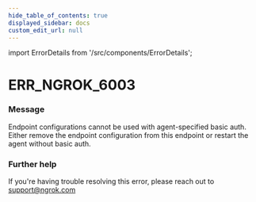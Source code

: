 ```yaml
---
hide_table_of_contents: true
displayed_sidebar: docs
custom_edit_url: null
---
```


import ErrorDetails from '/src/components/ErrorDetails';

# ERR_NGROK_6003

### Message
Endpoint configurations cannot be used with agent-specified basic auth. Either remove the endpoint configuration from this endpoint or restart the agent without basic auth.

### Further help
If you're having trouble resolving this error, please reach out to [support@ngrok.com](mailto:support@ngrok.com?subject=Help%20with%20ERR_NGROK_6003)

<ErrorDetails error='err_ngrok_6003' />
